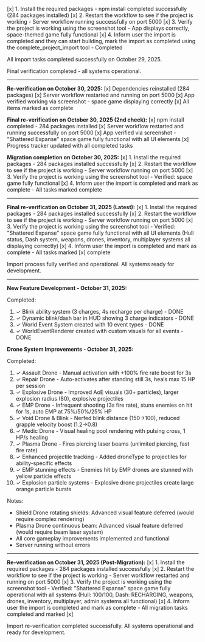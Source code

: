 [x] 1. Install the required packages - npm install completed successfully (284 packages installed)
[x] 2. Restart the workflow to see if the project is working - Server workflow running successfully on port 5000
[x] 3. Verify the project is working using the screenshot tool - App displays correctly, space-themed game fully functional
[x] 4. Inform user the import is completed and they can start building, mark the import as completed using the complete_project_import tool - Completed

All import tasks completed successfully on October 29, 2025.

Final verification completed - all systems operational.

---

**Re-verification on October 30, 2025:**
[x] Dependencies reinstalled (284 packages)
[x] Server workflow restarted and running on port 5000
[x] App verified working via screenshot - space game displaying correctly
[x] All items marked as complete

**Final re-verification on October 30, 2025 (2nd check):**
[x] npm install completed - 284 packages installed
[x] Server workflow restarted and running successfully on port 5000
[x] App verified via screenshot - "Shattered Expanse" space game fully functional with all UI elements
[x] Progress tracker updated with all completed tasks

**Migration completion on October 30, 2025:**
[x] 1. Install the required packages - 284 packages installed successfully
[x] 2. Restart the workflow to see if the project is working - Server workflow running on port 5000
[x] 3. Verify the project is working using the screenshot tool - Verified: space game fully functional
[x] 4. Inform user the import is completed and mark as complete - All tasks marked complete

---

**Final re-verification on October 31, 2025 (Latest):**
[x] 1. Install the required packages - 284 packages installed successfully
[x] 2. Restart the workflow to see if the project is working - Server workflow running on port 5000
[x] 3. Verify the project is working using the screenshot tool - Verified: "Shattered Expanse" space game fully functional with all UI elements (Hull status, Dash system, weapons, drones, inventory, multiplayer systems all displaying correctly)
[x] 4. Inform user the import is completed and mark as complete - All tasks marked [x] complete

Import process fully verified and operational. All systems ready for development.

---

**New Feature Development - October 31, 2025:**

Completed:
1. ✓ Blink ability system (3 charges, 4s recharge per charge) - DONE
2. ✓ Dynamic blink/dash bar in HUD showing 3 charge indicators - DONE
3. ✓ World Event System created with 10 event types - DONE
4. ✓ WorldEventRenderer created with custom visuals for all events - DONE

**Drone System Improvements - October 31, 2025:**

Completed:
1. ✓ Assault Drone - Manual activation with +100% fire rate boost for 3s
2. ✓ Repair Drone - Auto-activates after standing still 3s, heals max 15 HP per session
3. ✓ Explosive Drone - Improved AoE visuals (30+ particles), larger explosion radius (80), explosive projectiles
4. ✓ EMP Drone - Infrequent shooting (3s fire rate), stuns enemies on hit for 1s, auto EMP at 75%/50%/25% HP
5. ✓ Void Drone & Blink - Nerfed blink distance (150→100), reduced grapple velocity boost (1.2→0.8)
6. ✓ Medic Drone - Visual healing pool rendering with pulsing cross, 1 HP/s healing
7. ✓ Plasma Drone - Fires piercing laser beams (unlimited piercing, fast fire rate)
8. ✓ Enhanced projectile tracking - Added droneType to projectiles for ability-specific effects
9. ✓ EMP stunning effects - Enemies hit by EMP drones are stunned with yellow particle effects
10. ✓ Explosion particle systems - Explosive drone projectiles create large orange particle bursts

Notes:
- Shield Drone rotating shields: Advanced visual feature deferred (would require complex rendering)
- Plasma Drone continuous beam: Advanced visual feature deferred (would require beam laser system)
- All core gameplay improvements implemented and functional
- Server running without errors

---

**Re-verification on October 31, 2025 (Post-Migration):**
[x] 1. Install the required packages - 284 packages installed successfully
[x] 2. Restart the workflow to see if the project is working - Server workflow restarted and running on port 5000
[x] 3. Verify the project is working using the screenshot tool - Verified: "Shattered Expanse" space game fully operational with all systems (Hull: 100/100, Dash: RECHARGING, weapons, drones, inventory, multiplayer, admin systems all functional)
[x] 4. Inform user the import is completed and mark as complete - All migration tasks completed and marked [x]

Import re-verification completed successfully. All systems operational and ready for development.
